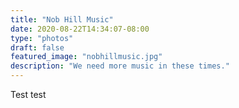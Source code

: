 ```yaml
---
title: "Nob Hill Music"
date: 2020-08-22T14:34:07-08:00
type: "photos"
draft: false 
featured_image: "nobhillmusic.jpg"
description: "We need more music in these times." 
---
```


Test test